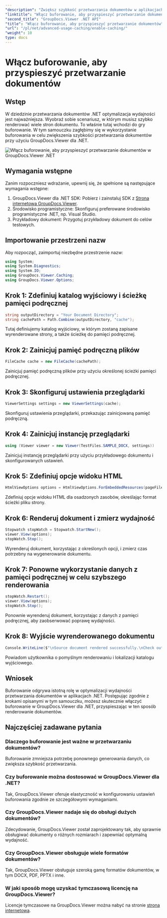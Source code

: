 ```yaml
---
"description": "Zwiększ szybkość przetwarzania dokumentów w aplikacjach .NET dzięki GroupDocs.Viewer, wykorzystując buforowanie. Optymalizuj wydajność bez wysiłku."
"linktitle": "Włącz buforowanie, aby przyspieszyć przetwarzanie dokumentów"
"second_title": "GroupDocs.Viewer .NET API"
"title": "Włącz buforowanie, aby przyspieszyć przetwarzanie dokumentów"
"url": "/pl/net/advanced-usage-caching/enable-caching/"
"weight": 10
type: docs
---
```

# Włącz buforowanie, aby przyspieszyć przetwarzanie dokumentów

## Wstęp
W dziedzinie przetwarzania dokumentów .NET optymalizacja wydajności jest najważniejsza. Wyobraź sobie scenariusz, w którym musisz szybko renderować wiele stron dokumentu. To właśnie tutaj wchodzi do gry buforowanie. W tym samouczku zagłębimy się w wykorzystanie buforowania w celu zwiększenia szybkości przetwarzania dokumentów przy użyciu GroupDocs.Viewer dla .NET.

![Włącz buforowanie, aby przyspieszyć przetwarzanie dokumentów w GroupDocs.Viewer .NET](/viewer/advanced-usage/enable-caching-faster-document-processing-img.png)

## Wymagania wstępne
Zanim rozpoczniesz wdrażanie, upewnij się, że spełnione są następujące wymagania wstępne:
1. GroupDocs.Viewer dla .NET SDK: Pobierz i zainstaluj SDK z [Strona internetowa GroupDocs.Viewer](https://releases.groupdocs.com/viewer/net/).
2. Środowisko programistyczne: Skonfiguruj preferowane środowisko programistyczne .NET, np. Visual Studio.
3. Przykładowy dokument: Przygotuj przykładowy dokument do celów testowych.

## Importowanie przestrzeni nazw
Aby rozpocząć, zaimportuj niezbędne przestrzenie nazw:
```csharp
using System;
using System.Diagnostics;
using System.IO;
using GroupDocs.Viewer.Caching;
using GroupDocs.Viewer.Options;
```

## Krok 1: Zdefiniuj katalog wyjściowy i ścieżkę pamięci podręcznej
```csharp
string outputDirectory = "Your Document Directory";
string cachePath = Path.Combine(outputDirectory, "cache");
```
Tutaj definiujemy katalog wyjściowy, w którym zostaną zapisane wyrenderowane strony, a także ścieżkę do pamięci podręcznej.
## Krok 2: Zainicjuj pamięć podręczną plików
```csharp
FileCache cache = new FileCache(cachePath);
```
Zainicjuj pamięć podręczną plików przy użyciu określonej ścieżki pamięci podręcznej.
## Krok 3: Skonfiguruj ustawienia przeglądarki
```csharp
ViewerSettings settings = new ViewerSettings(cache);
```
Skonfiguruj ustawienia przeglądarki, przekazując zainicjowaną pamięć podręczną.
## Krok 4: Zainicjuj instancję przeglądarki
```csharp
using (Viewer viewer = new Viewer(TestFiles.SAMPLE_DOCX, settings))
```
Zainicjuj instancję przeglądarki przy użyciu przykładowego dokumentu i skonfigurowanych ustawień.
## Krok 5: Zdefiniuj opcje widoku HTML
```csharp
HtmlViewOptions options = HtmlViewOptions.ForEmbeddedResources(pageFilePathFormat);
```
Zdefiniuj opcje widoku HTML dla osadzonych zasobów, określając format ścieżki pliku strony.
## Krok 6: Renderuj dokument i zmierz wydajność
```csharp
Stopwatch stopWatch = Stopwatch.StartNew();
viewer.View(options);
stopWatch.Stop();
```
Wyrenderuj dokument, korzystając z określonych opcji, i zmierz czas potrzebny na wygenerowanie dokumentu.
## Krok 7: Ponowne wykorzystanie danych z pamięci podręcznej w celu szybszego renderowania
```csharp
stopWatch.Restart();
viewer.View(options);
stopWatch.Stop();
```
Ponownie wyrenderuj dokument, korzystając z danych z pamięci podręcznej, aby zaobserwować poprawę wydajności.
## Krok 8: Wyjście wyrenderowanego dokumentu
```csharp
Console.WriteLine($"\nSource document rendered successfully.\nCheck output in {outputDirectory}.");
```
Powiadom użytkownika o pomyślnym renderowaniu i lokalizacji katalogu wyjściowego.

## Wniosek
Buforowanie odgrywa istotną rolę w optymalizacji wydajności przetwarzania dokumentów w aplikacjach .NET. Postępując zgodnie z krokami opisanymi w tym samouczku, możesz skutecznie włączyć buforowanie w GroupDocs.Viewer dla .NET, przyspieszając w ten sposób renderowanie dokumentów.
## Najczęściej zadawane pytania
### Dlaczego buforowanie jest ważne w przetwarzaniu dokumentów?
Buforowanie zmniejsza potrzebę ponownego generowania danych, co zwiększa szybkość przetwarzania.
### Czy buforowanie można dostosować w GroupDocs.Viewer dla .NET?
Tak, GroupDocs.Viewer oferuje elastyczność w konfigurowaniu ustawień buforowania zgodnie ze szczegółowymi wymaganiami.
### Czy GroupDocs.Viewer nadaje się do obsługi dużych dokumentów?
Zdecydowanie, GroupDocs.Viewer został zaprojektowany tak, aby sprawnie obsługiwać dokumenty o różnych rozmiarach i zapewniać optymalną wydajność.
### Czy GroupDocs.Viewer obsługuje wiele formatów dokumentów?
Tak, GroupDocs.Viewer obsługuje szeroką gamę formatów dokumentów, w tym DOCX, PDF, PPTX i inne.
### W jaki sposób mogę uzyskać tymczasową licencję na GroupDocs.Viewer?
Licencje tymczasowe na GroupDocs.Viewer można nabyć na stronie [strona internetowa](https://purchase.groupdocs.com/temporary-license/).